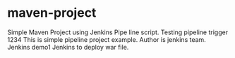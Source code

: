 # maven-project ##

Simple Maven Project using Jenkins Pipe line script.
Testing pipeline trigger 1234
This is simple pipeline project example.
Author is jenkins team.
Jenkins demo1
Jenkins to deploy war file.
